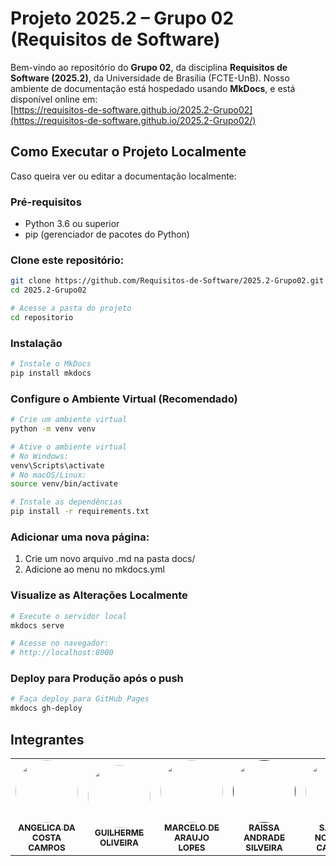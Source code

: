 # Projeto 2025.2 – Grupo 02 (Requisitos de Software)

Bem-vindo ao repositório do **Grupo 02**, da disciplina **Requisitos de Software (2025.2)**, da Universidade de Brasília (FCTE-UnB). Nosso ambiente de documentação está hospedado usando **MkDocs**, e está disponível online em:  
[https://requisitos-de-software.github.io/2025.2-Grupo02](https://requisitos-de-software.github.io/2025.2-Grupo02/)

##  Como Executar o Projeto Localmente
Caso queira ver ou editar a documentação localmente:


### Pré-requisitos
- Python 3.6 ou superior
- pip (gerenciador de pacotes do Python)


### Clone este repositório:
   ```bash
   git clone https://github.com/Requisitos-de-Software/2025.2-Grupo02.git
   cd 2025.2-Grupo02

# Acesse a pasta do projeto
cd repositorio
   ```


### Instalação
   ```bash
# Instale o MkDocs
pip install mkdocs
```


### Configure o Ambiente Virtual (Recomendado)
 ```bash
# Crie um ambiente virtual
python -m venv venv

# Ative o ambiente virtual
# No Windows:
venv\Scripts\activate
# No macOS/Linux:
source venv/bin/activate

# Instale as dependências
pip install -r requirements.txt
```


### Adicionar uma nova página:
1. Crie um novo arquivo .md na pasta docs/
2. Adicione ao menu no mkdocs.yml


### Visualize as Alterações Localmente
 ```bash
# Execute o servidor local
mkdocs serve

# Acesse no navegador:
# http://localhost:8000
```


### Deploy para Produção após o push
 ```bash
# Faça deploy para GitHub Pages
mkdocs gh-deploy
```

## Integrantes
<table>
  <tr>
    <td align="center"><a href="https://github.com/angelicaccampos"><img style="border-radius: 50%;" src="https://avatars.githubusercontent.com/u/82877749?v=4" width="100px;" alt=""/><br /><sub><b>ANGELICA DA COSTA CAMPOS</b></sub></a><br />
    <td align="center"><a href="https://github.com/GuilhermeOliveira1327"><img style="border-radius: 50%;" src="https://avatars.githubusercontent.com/u/185217197?v=4" width="100px;" alt=""/><br /><sub><b>GUILHERME OLIVEIRA</b></sub></a><br />
    <td align="center"><a href="https://github.com/MatielloAL"><img style="border-radius: 50%;" src="https://avatars.githubusercontent.com/u/120605445?v=4" width="100px;" alt=""/><br /><sub><b>MARCELO DE ARAUJO LOPES</b></sub></a><br />
    <td align="center"><a href=""><img style="border-radius: 50%;" src="" width="100px;" alt=""/><br /><sub><b>RAISSA ANDRADE SILVEIRA</b></sub></a><br />
    <td align="center"><a href="https://github.com/samuelncaetano"><img style="border-radius: 50%;" src="https://avatars.githubusercontent.com/u/157507873?v=4" width="100px;" alt=""/><br /><sub><b>SAMUEL NOGUEIRA CAETANO</b></sub></a><br />
    <td align="center"><a href="https://github.com/Acciolyy"><img style="border-radius: 50%;" src="https://avatars.githubusercontent.com/u/163480434?v=4" width="100px;" alt=""/><br /><sub><b>THIAGO VIRIATO ACCIOLY</b></sub></a><br />
    <td align="center"><a href="https://github.com/verabelucia"><img style="border-radius: 50%;" src="https://avatars.githubusercontent.com/u/78658486?v=4" width="100px;" alt=""/><br /><sub><b>VERA LUCIA BEZERRA DA SILVA</b></sub></a><br />
  </tr>
</table>
